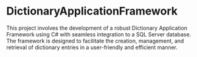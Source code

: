 # DictionaryApplicationFramework
This project involves the development of a robust Dictionary Application Framework using C# with seamless integration to a SQL Server database. The framework is designed to facilitate the creation, management, and retrieval of dictionary entries in a user-friendly and efficient manner.
